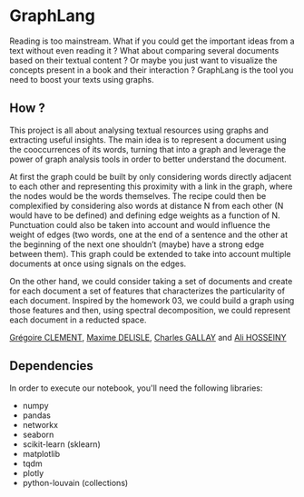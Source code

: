 # GraphLang

Reading is too mainstream. What if you could get the important ideas from a text without even reading it ? What about comparing several documents based on their textual content ? Or maybe you just want to visualize the concepts present in a book and their interaction ? GraphLang is the tool you need to boost your texts using graphs.

## How ?

This project is all about analysing textual resources using graphs and extracting useful insights. The main idea is to represent a document using the cooccurrences of its words, turning that into a graph and leverage the power of graph analysis tools in order to better understand the document. 

At first the graph could be built by only considering words directly adjacent to each other and representing this proximity with a link in the graph, where the nodes would be the words themselves. The recipe could then be complexified by considering also words at distance N from each other (N would have to be defined) and defining edge weights as a function of N. Punctuation could also be taken into account and would influence the weight of edges (two words, one at the end of a sentence and the other at the beginning of the next one shouldn’t (maybe) have a strong edge between them). This graph could be extended to take into account multiple documents at once using signals on the edges.

On the other hand, we could consider taking a set of documents and create for each document a set of features that characterizes the particularity of each document. Inspired by the homework 03, we could build a graph using those features and then, using spectral decomposition, we could represent each document in a reducted space.

[Grégoire CLEMENT](https://github.com/gregunz), [Maxime DELISLE](https://github.com/maxime-delisle), [Charles GALLAY](https://github.com/cgallay) and [Ali HOSSEINY](https://github.com/ali-h)

## Dependencies
In order to execute our notebook, you'll need the following libraries:
- numpy
- pandas
- networkx
- seaborn
- scikit-learn (sklearn)
- matplotlib
- tqdm
- plotly
- python-louvain (collections)
